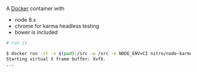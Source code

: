 A [Docker](https://www.docker.com/) container with

- node 8.x
- chrome for karma headless testing
- bower is included


```bash
# run it

$ docker run -it -v $(pwd):/src -w /src -e NODE_ENV=CI nitro/node-karma npm -v
Starting virtual X frame buffer: Xvfb.
...
```
